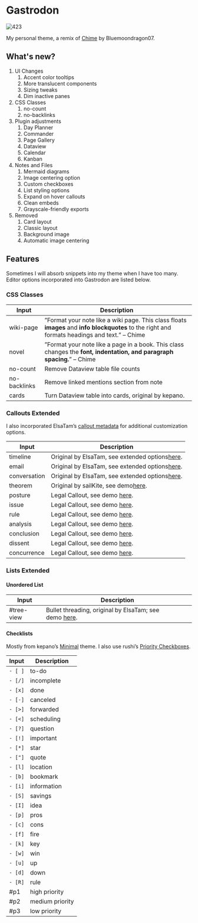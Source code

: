 # Gastrodon

![423](https://github.com/user-attachments/assets/0d44e306-dabb-4392-a68d-8f7e3e911c06)

My personal theme, a remix of [Chime](https://github.com/Bluemoondragon07/chime-theme) by Bluemoondragon07.

## What's new?

1. UI Changes
   1. Accent color tooltips
   2. More translucent components
   3. Sizing tweaks
   4. Dim inactive panes
2. CSS Classes
   1. no-count
   2. no-backlinks
3. Plugin adjustments
   1. Day Planner
   2. Commander
   3. Page Gallery
   4. Dataview
   5. Calendar
   6. Kanban
4. Notes and Files
   1. Mermaid diagrams
   2. Image centering option
   3. Custom checkboxes
   4. List styling options
   5. Expand on hover callouts
   6. Clean embeds
   7. Grayscale-friendly exports
5. Removed
   1. Card layout
   2. Classic layout
   3. Background image
   4. Automatic image centering

## Features

Sometimes I will absorb snippets into my theme when I have too many. Editor options incorporated into Gastrodon are listed below.

### CSS Classes

| Input        | Description                                                                                                                                                     |
| ------------ | --------------------------------------------------------------------------------------------------------------------------------------------------------------- |
| wiki-page    | ”Format your note like a wiki page. This class floats **images** and **info blockquotes** to the right and formats headings and text.” – Chime |
| novel        | ”Format your note like a page in a book. This class changes the **font, indentation, and paragraph spacing.**” – Chime                                  |
| no-count     | Remove Dataview table file counts                                                                                                                               |
| no-backlinks | Remove linked mentions section from note                                                                                                                        |
| cards        | Turn Dataview table into cards, original by kepano.                                                                                                             |

### Callouts Extended

I also incorporated ElsaTam’s [callout metadata](https://elsatam.github.io/obsidian-fancy-a-story/docs/callouts/metadata/metadata.html) for additional customization options.

| Input        | Description                                                                                                                                                          |
| ------------ | -------------------------------------------------------------------------------------------------------------------------------------------------------------------- |
| timeline     | Original by ElsaTam, see extended options[here](https://elsatam.github.io/obsidian-fancy-a-story/docs/callouts/timeline.html).                                          |
| email        | Original by ElsaTam, see extended options[here](https://elsatam.github.io/obsidian-fancy-a-story/docs/callouts/email.html).                                             |
| conversation | Original by ElsaTam, see extended options[here](https://elsatam.github.io/obsidian-fancy-a-story/docs/callouts/conversation.html).                                      |
| theorem      | Original by sailKite, see demo[here](https://github.com/r-u-s-h-i-k-e-s-h/Obsidian-CSS-Snippets/blob/Collection/Snippets/Callout%20styling%20-%20Theorem%20callout.md). |
| posture      | Legal Callout, see demo [here](snippets/demo.md).                                                                                                                        |
| issue        | Legal Callout, see demo [here](snippets/demo.md).                                                                                                                        |
| rule         | Legal Callout, see demo [here](snippets/demo.md).                                                                                                                        |
| analysis     | Legal Callout, see demo [here](snippets/demo.md).                                                                                                                        |
| conclusion   | Legal Callout, see demo [here](snippets/demo.md).                                                                                                                        |
| dissent      | Legal Callout, see demo [here](snippets/demo.md).                                                                                                                        |
| concurrence  | Legal Callout, see demo [here](snippets/demo.md).                                                                                                                      |

### Lists Extended

#### Unordered List

| Input      | Description                                                                                                                       |
| ---------- | --------------------------------------------------------------------------------------------------------------------------------- |
| #tree-view | Bullet threading, original by ElsaTam; see demo [here](https://elsatam.github.io/obsidian-fancy-a-story/docs/lists/tree-view.html). |

#### Checklists

Mostly from kepano’s [Minimal](https://github.com/kepano/obsidian-minimal/tree/master) theme. I also use rushi’s [Priority Checkboxes](https://github.com/r-u-s-h-i-k-e-s-h/Obsidian-CSS-Snippets/blob/Collection/Snippets/Checkboxes%20-%20Priority%20checkboxes.md).

| Input     | Description     |
| --------- | --------------- |
| `- [ ]` | to-do           |
| `- [/]` | incomplete      |
| `- [x]` | done            |
| `- [-]` | canceled        |
| `- [>]` | forwarded       |
| `- [<]` | scheduling      |
| `- [?]` | question        |
| `- [!]` | important       |
| `- [*]` | star            |
| `- ["]` | quote           |
| `- [l]` | location        |
| `- [b]` | bookmark        |
| `- [i]` | information     |
| `- [S]` | savings         |
| `- [I]` | idea            |
| `- [p]` | pros            |
| `- [c]` | cons            |
| `- [f]` | fire            |
| `- [k]` | key             |
| `- [w]` | win             |
| `- [u]` | up              |
| `- [d]` | down            |
| `- [R]` | rule            |
| #p1       | high priority   |
| #p2       | medium priority |
| #p3       | low priority    |
